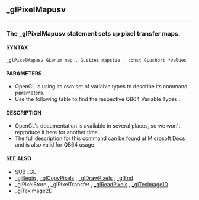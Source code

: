 ## _glPixelMapusv
---

### The _glPixelMapusv statement sets up pixel transfer maps.

#### SYNTAX

`_glPixelMapusv GLenum map , GLsizei mapsize , const GLushort *values`

#### PARAMETERS
* OpenGL is using its own set of variable types to describe its command parameters.
* Use the following table to find the respective QB64 Variable Types .


#### DESCRIPTION
* OpenGL's documentation is available in several places, so we won't reproduce it here for another time.
* The full description for this command can be found at Microsoft Docs and is also valid for QB64 usage.


#### SEE ALSO
* [SUB](./SUB.md) _GL
* [_glBegin](./_glBegin.md) , [_glCopyPixels](./_glCopyPixels.md) , [_glDrawPixels](./_glDrawPixels.md) , [_glEnd](./_glEnd.md)
* _glPixelStore , _glPixelTransfer , [_glReadPixels](./_glReadPixels.md) , [_glTexImage1D](./_glTexImage1D.md)
* [_glTexImage2D](./_glTexImage2D.md)
